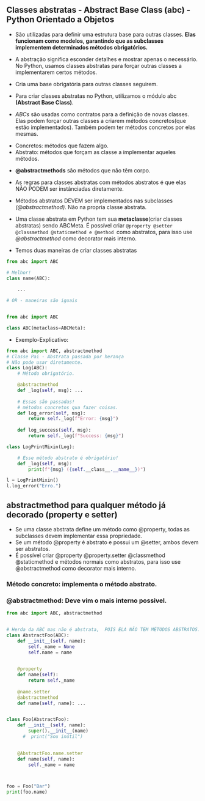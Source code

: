 ## Classes abstratas - Abstract Base Class (abc) - Python Orientado a Objetos
- São utilizadas para definir uma estrutura base para outras classes. **Elas funcionam como modelos, garantindo que as subclasses implementem determinados métodos obrigatórios.**

- A abstração significa esconder detalhes e mostrar apenas o necessário. No Python, usamos classes abstratas para forçar outras classes a implementarem certos métodos.  
- Cria uma base obrigatória para outras classes seguirem.

+ Para criar classes abstratas no Python, utilizamos o módulo abc **(Abstract Base Class)**.


+ *ABCs* são usadas como contratos para a definição de novas classes. Elas podem forçar outras classes a criarem métodos concretos(que estão implementados). Também podem ter  métodos concretos por elas mesmas.

- Concretos: métodos que fazem algo.
- Abstrato: métodos que forçam as classe a implementar aqueles métodos. 

+ **@abstractmethods** são métodos que não têm corpo.
+ As regras para classes abstratas com métodos abstratos é que elas NÃO PODEM ser instânciadas diretamente.

+ Métodos abstratos DEVEM ser implementados nas subclasses *(@abstractmethod)*. Não na propria classe abstrata.

+ Uma classe abstrata em Python tem sua **metaclasse**(criar classes abstratas) sendo ABCMeta. É possível criar ``@property @setter @classmethod @staticmethod e @method ``como abstratos, para isso use *@abstractmethod* como decorator mais interno.

+ Temos duas maneiras de criar classes abstratas
````py
from abc import ABC

# Melhor!
class name(ABC):
    
    ...

# OR - maneiras são iguais


from abc import ABC

class ABC(metaclass=ABCMeta):

````

- Exemplo-Explicativo: 
```` py
from abc import ABC, abstractmethod
# Classe Pai - Abstrata passada por herança
# Não pode usar diretamente.
class Log(ABC):
    # Método obrigatório. 

    @abstractmethod
    def _log(self, msg): ...
    
    # Essas são passadas!
    # métodos concretos qua fazer coisas.
    def log_error(self, msg):
        return self._log(f"Error: {msg}")
    
    def log_success(self, msg):
        return self._log(f"Success: {msg}")

class LogPrintMixin(Log):

    # Esse método abstrato é obrigatório! 
    def _log(self, msg):
        print(f"{msg} ({self.__class__.__name__})")

l = LogPrintMixin()
l.log_error("Erro.")
````


##  abstractmethod para qualquer método já decorado (property e setter)
- Se uma classe abstrata define um método como @property, todas as subclasses devem implementar essa propriedade.
- Se um método @property é abstrato e possui um @setter, ambos devem ser abstratos.
- É possível criar @property @property.setter @classmethod  @staticmethod e métodos normais como abstratos, para isso use @abstractmethod como decorator mais interno.

### Método concreto: implementa o método abstrato.
### @abstractmethod: Deve vim o mais interno possivel.

```py
from abc import ABC, abstractmethod


# Herda da ABC mas não é abstrata,  POIS ELA NÃO TEM MÉTODOS ABSTRATOS. 
class AbstractFoo(ABC):
    def __init__(self, name):
        self._name = None
        self.name = name
        

    @property
    def name(self):
        return self._name
    
    @name.setter
    @abstractmethod 
    def name(self, name): ...


class Foo(AbstractFoo):
    def __init__(self, name):
        super().__init__(name)
      #  print("Sou inútil")
    

    @AbstractFoo.name.setter
    def name(self, name): 
        self._name = name



foo = Foo("Bar")
print(foo.name)

```